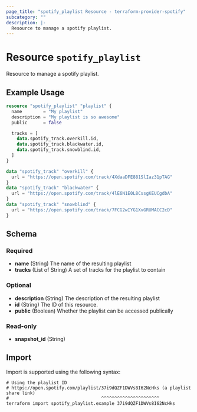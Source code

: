 ```yaml
---
page_title: "spotify_playlist Resource - terraform-provider-spotify"
subcategory: ""
description: |-
  Resource to manage a spotify playlist.
---
```


# Resource `spotify_playlist`

Resource to manage a spotify playlist.

## Example Usage

```terraform
resource "spotify_playlist" "playlist" {
  name        = "My playlist"
  description = "My playlist is so awesome"
  public      = false

  tracks = [
    data.spotify_track.overkill.id,
    data.spotify_track.blackwater.id,
    data.spotify_track.snowblind.id,
  ]
}

data "spotify_track" "overkill" {
  url = "https://open.spotify.com/track/4XdaaDFE881SlIaz31pTAG"
}
data "spotify_track" "blackwater" {
  url = "https://open.spotify.com/track/4lE6N1E0L8CssgKEUCgdbA"
}
data "spotify_track" "snowblind" {
  url = "https://open.spotify.com/track/7FCG2wIYG1XvGRUMACC2cD"
}
```

## Schema

### Required

- **name** (String) The name of the resulting playlist
- **tracks** (List of String) A set of tracks for the playlist to contain

### Optional

- **description** (String) The description of the resulting playlist
- **id** (String) The ID of this resource.
- **public** (Boolean) Whether the playlist can be accessed publically

### Read-only

- **snapshot_id** (String)

## Import

Import is supported using the following syntax:

```shell
# Using the playlist ID
# https://open.spotify.com/playlist/37i9dQZF1DWVs8I62NcHks (a playlist share link)
#                                   ^^^^^^^^^^^^^^^^^^^^^^
terraform import spotify_playlist.example 37i9dQZF1DWVs8I62NcHks
```
